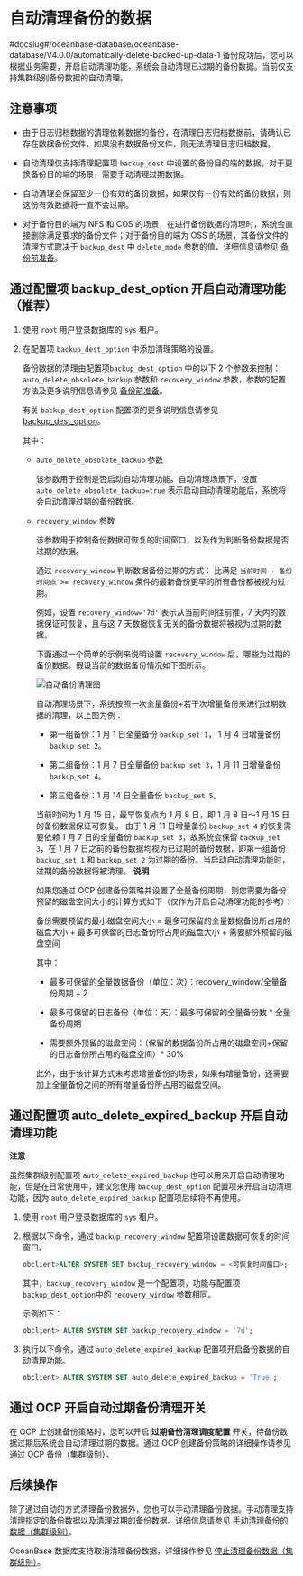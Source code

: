 # 自动清理备份的数据

#docslug#/oceanbase-database/oceanbase-database/V4.0.0/automatically-delete-backed-up-data-1
备份成功后，您可以根据业务需要，开启自动清理功能，系统会自动清理已过期的备份数据。当前仅支持集群级别备份数据的自动清理。

## 注意事项

* 由于日志归档数据的清理依赖数据的备份，在清理日志归档数据前，请确认已存在数据备份文件，如果没有数据备份文件，则无法清理日志归档数据。

* 自动清理仅支持清理配置项 `backup_dest` 中设置的备份目的端的数据，对于更换备份目的端的场景，需要手动清理过期数据。

* 自动清理会保留至少一份有效的备份数据，如果仅有一份有效的备份数据，则这份有效数据将一直不会过期。

* 对于备份目的端为 NFS 和 COS 的场景，在进行备份数据的清理时，系统会直接删除满足要求的备份文件；对于备份目的端为 OSS 的场景，其备份文件的清理方式取决于 `backup_dest` 中 `delete_mode` 参数的值，详细信息请参见 [备份前准备](1.backup-by-using-the-command-line-1/1.preparation-before-backup.md)。

通过配置项 backup_dest_option 开启自动清理功能（推荐）
----------------------------------------------------------

1. 使用 `root` 用户登录数据库的 `sys` 租户。

2. 在配置项 `backup_dest_option` 中添加清理策略的设置。

   备份数据的清理由配置项`backup_dest_option` 中的以下 2 个参数来控制： `auto_delete_obsolete_backup` 参数和 `recovery_window` 参数，参数的配置方法及更多说明信息请参见 [备份前准备](1.backup-by-using-the-command-line-1/1.preparation-before-backup.md)。

   有关 `backup_dest_option` 配置项的更多说明信息请参见 [backup_dest_option](../../../13.system-reference/1.reference-mysql-mode/3.system-configuration-items-1/3.cluster-level-configuration-items-1/17.backup_dest_option-1-2-3.md)。

   其中：
   * `auto_delete_obsolete_backup` 参数

     该参数用于控制是否启动自动清理功能。自动清理场景下，设置 `auto_delete_obsolete_backup=true` 表示启动自动清理功能后，系统将会自动清理过期的备份数据。

   * `recovery_window` 参数

     该参数用于控制备份数据可恢复的时间窗口，以及作为判断备份数据是否过期的依据。

     通过 `recovery_window` 判断数据备份过期的方式： 比满足 `当前时间 - 备份时间点 >= recovery_window` 条件的最新备份更早的所有备份都被视为过期。

     例如，设置 `recovery_window='7d'` 表示从当前时间往前推，7 天内的数据保证可恢复，且与这 7 天数据恢复无关的备份数据将被视为过期的数据。

     下面通过一个简单的示例来说明设置 `recovery_window` 后，哪些为过期的备份数据。假设当前的数据备份情况如下图所示。

     ![自动备份清理图](https://help-static-aliyun-doc.aliyuncs.com/assets/img/zh-CN/9039415461/p402766.png)

     自动清理场景下，系统按照一次全量备份+若干次增量备份来进行过期数据的清理，以上图为例：
     * 第一组备份：1 月 1 日全量备份 `backup_set 1`， 1 月 4 日增量备份 `backup_set 2`。

     * 第二组备份：1 月 7 日全量备份 `backup_set 3`，1 月 11 日增量备份 `backup_set 4`。

     * 第三组备份：1 月 14 日全量备份 `backup_set 5`。

     当前时间为 1 月 15 日，最早恢复点为 1 月 8 日，即 1 月 8 日～1 月 15 日的备份数据保证可恢复。
     由于 1 月 11 日增量备份 `backup_set 4` 的恢复需要依赖 1 月 7 日的全量备份 `backup_set 3`，故系统会保留 `backup_set 3`，在 1 月 7 日之前的备份数据均视为已过期的备份数据，即第一组备份`backup_set 1` 和 `backup_set 2` 为过期的备份。当启动自动清理功能时，过期的备份数据将被清理。
     **说明**

     如果您通过 OCP 创建备份策略并设置了全量备份周期，则您需要为备份预留的磁盘空间大小的计算方式如下（仅作为开启自动清理功能的参考）：

     备份需要预留的最小磁盘空间大小 = 最多可保留的全量数据备份所占用的磁盘大小 + 最多可保留的日志备份所占用的磁盘大小 + 需要额外预留的磁盘空间

     其中：
     * 最多可保留的全量数据备份（单位：次）：recovery_window/全量备份周期 + 2

     * 最多可保留的日志备份（单位：天）：最多可保留的全量备份数 \* 全量备份周期

     * 需要额外预留的磁盘空间：（保留的数据备份所占用的磁盘空间+保留的日志备份所占用的磁盘空间）\* 30%

     此外，由于该计算方式未考虑增量备份的场景，如果有增量备份，还需要加上全量备份之间的所有增量备份所占用的磁盘空间。

通过配置项 auto_delete_expired_backup 开启自动清理功能
--------------------------------------------------------------

**注意**

虽然集群级别配置项 `auto_delete_expired_backup` 也可以用来开启自动清理功能，但是在日常使用中，建议您使用 `backup_dest_option` 配置项来开启自动清理功能，因为 `auto_delete_expired_backup` 配置项后续将不再使用。

1. 使用 `root` 用户登录数据库的 `sys` 租户。

2. 根据以下命令，通过 `backup_recovery_window` 配置项设置数据可恢复的时间窗口。

   ```sql
   obclient>ALTER SYSTEM SET backup_recovery_window = <可恢复时间窗口>;
   ```

   其中，`backup_recovery_window` 是一个配置项，功能与配置项 `backup_dest_option`中的 `recovery_window` 参数相同。

   示例如下：

   ```sql
   obclient> ALTER SYSTEM SET backup_recovery_window = '7d';
   ```

3. 执行以下命令，通过 `auto_delete_expired_backup` 配置项开启备份数据的自动清理功能。

   ```sql
   obclient> ALTER SYSTEM SET auto_delete_expired_backup = 'True';
   ```

通过 OCP 开启自动过期备份清理开关
----------------------------------------

在 OCP 上创建备份策略时，您可以开启 **过期备份清理调度配置** 开关，待备份数据过期后系统会自动清理过期的数据。通过 OCP 创建备份策略的详细操作请参见 [通过 OCP 备份（集群级别）](../3.back-up-data-at-the-cluster-level/2.ocp-based-backup-1.md)。

后续操作
-------------------------

除了通过自动的方式清理备份数据外，您也可以手动清理备份数据。手动清理支持清理指定的备份数据以及清理过期的备份数据。详细信息请参见 [手动清理备份的数据（集群级别）](../3.back-up-data-at-the-cluster-level/8.cleaning-up-backed-up-data-manually-1.md)。

OceanBase 数据库支持取消清理备份数据，详细操作参见 [停止清理备份数据（集群级别）](../3.back-up-data-at-the-cluster-level/9.stop-cleaning-backup-data.md)。
